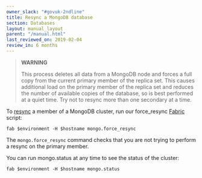 ```yaml
---
owner_slack: "#govuk-2ndline"
title: Resync a MongoDB database
section: Databases
layout: manual_layout
parent: "/manual.html"
last_reviewed_on: 2019-02-04
review_in: 6 months
---
```


> **WARNING**
>
> This process deletes all data from a MongoDB node and forces a full
> copy from the current primary member of the replica set. This causes
> additional load on the primary member of the replica set and reduces the
> number of available copies of the database, so is best performed at a quiet
> time. Try not to resync more than one secondary at a time.

To
[resync](https://docs.mongodb.org/v2.4/tutorial/resync-replica-set-member/)
a member of a MongoDB cluster, run our force\_resync
[Fabric](https://github.com/alphagov/fabric-scripts) script:

    fab $environment -H $hostname mongo.force_resync

The `mongo.force_resync` command checks that you are not trying to
perform a resync on the primary member.

You can run mongo.status at any time to see the status of the cluster:

    fab $environment -H $hostname mongo.status
